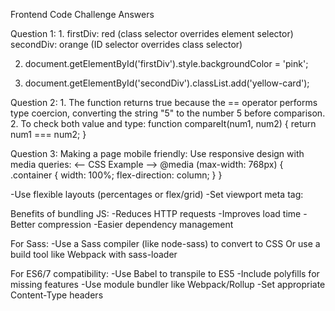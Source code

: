 Frontend Code Challenge Answers

Question 1:
1.
firstDiv: red (class selector overrides element selector)
secondDiv: orange (ID selector overrides class selector)

2. document.getElementById('firstDiv').style.backgroundColor = 'pink';

3. document.getElementById('secondDiv').classList.add('yellow-card');


Question 2:
1. 
The function returns true because the == operator performs type coercion, converting the string "5" to the number 5 before comparison.
2.
To check both value and type: 
function compareIt(num1, num2) {
    return num1 === num2;
}


Question 3:
Making a page mobile friendly:
Use responsive design with media queries:
<--  CSS Example -->
@media (max-width: 768px) {
    .container {
        width: 100%;
        flex-direction: column;
    }
}

-Use flexible layouts (percentages or flex/grid)
-Set viewport meta tag:
<meta name="viewport" content="width=device-width, initial-scale=1">

Benefits of bundling JS:
-Reduces HTTP requests
-Improves load time
-Better compression
-Easier dependency management

For Sass:
-Use a Sass compiler (like node-sass) to convert to CSS Or use a build tool like Webpack with sass-loader

For ES6/7 compatibility:
-Use Babel to transpile to ES5
-Include polyfills for missing features
-Use module bundler like Webpack/Rollup
-Set appropriate Content-Type headers
